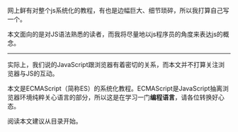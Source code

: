 网上鲜有对整个js系统化的教程，有也是边幅巨大、细节琐碎，所以我打算自己写一个。

本文面向的是对JS语法熟悉的读者，而我将尽量地以js程序员的角度来表达js的概念。

* * * * *

实际上，我们说的JavaScript跟浏览器有着密切的关系，而本文并不打算关注浏览器与JS的互动。

本文是ECMAScript（简称ES）的系统化教程。ECMAScript是JavaScript抽离浏览器环境纯粹关心语言的部分，所以这是在学习一门**编程语言**，请各位转换好心态。

阅读本文建议从目录开始。